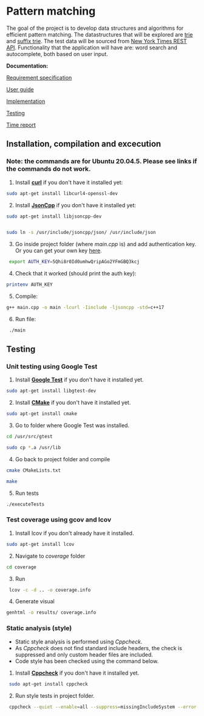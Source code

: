 
# Pattern matching 

The goal of the project is to develop data structures and algorithms for efficient pattern matching. The datastructures that will be explored are [trie](https://en.wikipedia.org/wiki/Trie) and  [suffix trie](https://en.wikipedia.org/wiki/Trie). The test data will be sourced from [New York Times REST API](https://developer.nytimes.com/apis). Functionality that the application will have are: word search and autocomplete, both based on user input.

**Documentation:**

[Requirement specification](https://github.com/r-elsa/treecomparison/blob/master/documentation/requirements.md)

[User guide](https://github.com/r-elsa/pattern-matching/blob/master/documentation/user_guide.md)

[Implementation](https://github.com/r-elsa/pattern-matching/blob/master/documentation/implementation.md)

[Testing](https://github.com/r-elsa/pattern-matching/blob/master/documentation/testing.md)

[Time report](https://github.com/r-elsa/pattern-matching/blob/master/documentation/progress_reports/time_report.md)



## Installation, compilation and excecution

### Note: the commands are for Ubuntu 20.04.5. Please see links if the commands do not work. 


1. Install [**curl**](https://curl.se/download.html) if you don't have it installed yet:

```bash
sudo apt-get install libcurl4-openssl-dev
```


2. Install [**JsonCpp**](https://github.com/open-source-parsers/jsoncpp) if you don't have it installed yet:

```bash
sudo apt-get install libjsoncpp-dev

```
```bash

sudo ln -s /usr/include/jsoncpp/json/ /usr/include/json
```


3. Go inside project folder (where *main.cpp* is) and add authentication key. Or you can get your own key [here](https://developer.nytimes.com/docs/articlesearch-product/1/overview).

```bash
 export AUTH_KEY=5Qhi8r0Id0umhwQripAGo2YFmGBQ3kcj

```


4. Check that it worked (should print the auth key):

```bash
printenv AUTH_KEY

```


5. Compile:

```bash
g++ main.cpp -o main -lcurl -Iinclude -ljsoncpp -std=c++17
```


6. Run file:

```bash
 ./main
```


## Testing 

### Unit testing using Google Test


1. Install [**Google Test**](https://github.com/google/googletest) if you don't have it installed yet.

```bash
sudo apt-get install libgtest-dev
```
2. Install [**CMake**](https://cmake.org/install/) if you don't have it installed yet.

```bash
sudo apt-get install cmake
```

3. Go to folder where Google Test was installed.

```bash
cd /usr/src/gtest
```
```bash
sudo cp *.a /usr/lib
```

4. Go back to project folder and compile

```bash
cmake CMakeLists.txt
```

```bash
make
```

5. Run tests

```bash
./executeTests
```

### Test coverage using gcov and lcov

1. Install lcov if you don't already have it installed.

```bash
sudo apt-get install lcov
```

2. Navigate to *coverage* folder

```bash
cd coverage
```
3. Run

```bash
 lcov -c -d .. -o coverage.info
```

4. Generate visual 

```bash
genhtml -o results/ coverage.info
```


 ### Static analysis (style)
 
- Static style analysis is performed using *Cppcheck*. 
- As *Cppcheck* does not find standard include headers, the check is suppressed and only custom header files are included.
- Code style has been checked using the command below. 
 

1. Install [**Cppcheck**](https://cppcheck.sourceforge.io/) if you don't have it installed yet. 

```bash
 sudo apt-get install cppcheck
```

2. Run style tests in project folder.

```bash
 cppcheck --quiet --enable=all --suppress=missingIncludeSystem --error-exitcode=1 main.cpp
```

